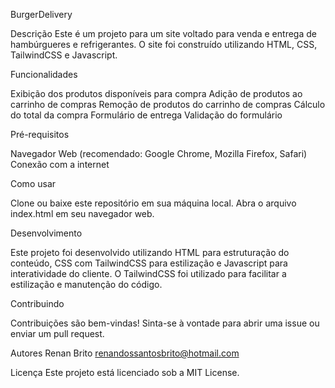 BurgerDelivery

Descrição
Este é um projeto para um site voltado para venda e entrega de hambúrgueres e refrigerantes. O site foi construído utilizando HTML, CSS, TailwindCSS e Javascript.

Funcionalidades

Exibição dos produtos disponíveis para compra
Adição de produtos ao carrinho de compras
Remoção de produtos do carrinho de compras
Cálculo do total da compra
Formulário de entrega
Validação do formulário

Pré-requisitos

Navegador Web (recomendado: Google Chrome, Mozilla Firefox, Safari)
Conexão com a internet

Como usar

Clone ou baixe este repositório em sua máquina local.
Abra o arquivo index.html em seu navegador web.

Desenvolvimento

Este projeto foi desenvolvido utilizando HTML para estruturação do conteúdo, CSS com TailwindCSS para estilização e Javascript para interatividade do cliente. O TailwindCSS foi utilizado para facilitar a estilização e manutenção do código.

Contribuindo

Contribuições são bem-vindas! Sinta-se à vontade para abrir uma issue ou enviar um pull request.

Autores
Renan Brito renandossantosbrito@hotmail.com

Licença
Este projeto está licenciado sob a MIT License.